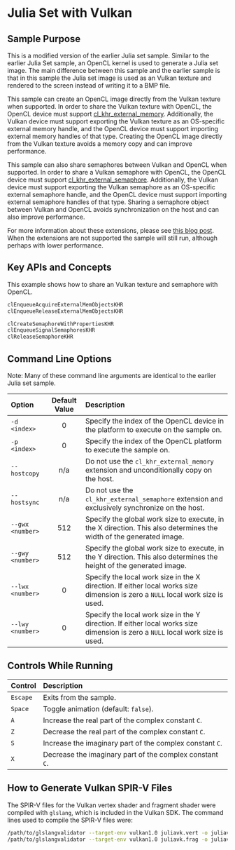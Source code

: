 # Julia Set with Vulkan

## Sample Purpose

This is a modified version of the earlier Julia set sample.
Similar to the earlier Julia Set sample, an OpenCL kernel is used to generate a Julia set image.
The main difference between this sample and the earlier sample is that in this sample the Julia set image is used as an Vulkan texture and rendered to the screen instead of writing it to a BMP file.

This sample can create an OpenCL image directly from the Vulkan texture when supported.
In order to share the Vulkan texture with OpenCL, the OpenCL device must support [cl_khr_external_memory](https://registry.khronos.org/OpenCL/specs/3.0-unified/html/OpenCL_Ext.html#cl_khr_external_memory).
Additionally, the Vulkan device must support exporting the Vulkan texture as an OS-specific external memory handle, and the OpenCL device must support importing external memory handles of that type.
Creating the OpenCL image directly from the Vulkan texture avoids a memory copy and can improve performance.

This sample can also share semaphores between Vulkan and OpenCL when supported.
In order to share a Vulkan semaphore with OpenCL, the OpenCL device must support [cl_khr_external_semaphore](https://registry.khronos.org/OpenCL/specs/3.0-unified/html/OpenCL_Ext.html#cl_khr_external_semaphore).
Additionally, the Vulkan device must support exporting the Vulkan semaphore as an OS-specific external semaphore handle, and the OpenCL device must support importing external semaphore handles of that type.
Sharing a semaphore object between Vulkan and OpenCL avoids synchronization on the host and can also improve performance.

For more information about these extensions, please see [this blog post](https://www.khronos.org/blog/khronos-releases-opencl-3.0-extensions-for-neural-network-inferencing-and-opencl-vulkan-interop).
When the extensions are not supported the sample will still run, although perhaps with lower performance.

## Key APIs and Concepts

This example shows how to share an Vulkan texture and semaphore with OpenCL.

```c
clEnqueueAcquireExternalMemObjectsKHR
clEnqueueReleaseExternalMemObjectsKHR

clCreateSemaphoreWithPropertiesKHR
clEnqueueSignalSemaphoresKHR
clReleaseSemaphoreKHR
```

## Command Line Options

Note: Many of these command line arguments are identical to the earlier Julia set sample.

| Option | Default Value | Description |
|:--|:-:|:--|
| `-d <index>` | 0 | Specify the index of the OpenCL device in the platform to execute on the sample on.
| `-p <index>` | 0 | Specify the index of the OpenCL platform to execute the sample on.
| `--hostcopy` | n/a | Do not use the `cl_khr_external_memory` extension and unconditionally copy on the host.
| `--hostsync` | n/a | Do not use the `cl_khr_external_semaphore` extension and exclusively synchronize on the host.
| `--gwx <number>` | 512 | Specify the global work size to execute, in the X direction.  This also determines the width of the generated image.
| `--gwy <number>` | 512 | Specify the global work size to execute, in the Y direction.  This also determines the height of the generated image.
| `--lwx <number>` | 0 | Specify the local work size in the X direction.  If either local works size dimension is zero a `NULL` local work size is used.
| `--lwy <number>` | 0 | Specify the local work size in the Y direction.  If either local works size dimension is zero a `NULL` local work size is used.

## Controls While Running

| Control | Description |
|:--|:--|
| `Escape` | Exits from the sample.
| `Space` | Toggle animation (default: `false`).
| `A` | Increase the real part of the complex constant `C`.
| `Z` | Decrease the real part of the complex constant `C`.
| `S` | Increase the imaginary part of the complex constant `C`.
| `X` | Decrease the imaginary part of the complex constant `C`.

## How to Generate Vulkan SPIR-V Files

The SPIR-V files for the Vulkan vertex shader and fragment shader were compiled with `glslang`, which is included in the Vulkan SDK.
The command lines used to compile the SPIR-V files were:

```sh
/path/to/glslangvalidator --target-env vulkan1.0 juliavk.vert -o juliavk.vert.spv
/path/to/glslangvalidator --target-env vulkan1.0 juliavk.frag -o juliavk.frag.spv
```
